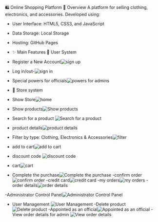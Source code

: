🛍️ Online Shopping Platform 
📌 Overview
A platform for selling clothing, electronics, and accessories. Developed using:
- User Interface: HTML5, CSS3, and JavaScript
- Data Storage: Local Storage
- Hosting: GitHub Pages
- ✨ Main Features
👥 User System
- Register a New Account![sign up](https://github.com/user-attachments/assets/4043994d-f60e-4c28-a2f4-9cdef8f69f88)

-  Log in/out-![sign in](https://github.com/user-attachments/assets/3fdce0b9-4460-4337-a28c-3a5ff1d921e5)
- Special powers for officials![powers for admins](https://github.com/user-attachments/assets/e97f055c-b264-4628-b4ea-97949dc677f2)
-  🛒 Store system
-  Show Store![home](https://github.com/user-attachments/assets/2af88e9b-409d-4c64-8de2-bddd4d85f2a9)

-  Show products![Show products](https://github.com/user-attachments/assets/99164677-7dd8-4a0c-8bcb-c6187573d4f2)
- Search for a product ![Search for a product](https://github.com/user-attachments/assets/044bc660-ea57-4f04-82b4-93992721584f)

-  product details![product details](https://github.com/user-attachments/assets/e1dbc59e-de79-4624-a497-abdfefbc8ce1)

-  Filter by type: Clothing, Electronics & Accessories![filter](https://github.com/user-attachments/assets/84c93c22-a668-468a-92c7-f2aab17adcd0)
- add  to cart![add  to cart](https://github.com/user-attachments/assets/e0cd4b4f-0b80-4bfe-bdb8-6492ed24923b)
- discount code ![discount code](https://github.com/user-attachments/assets/19a2d317-4b8f-4034-8f60-c45f562594bd)
- cart![cart](https://github.com/user-attachments/assets/dd28ca45-4afb-476a-ad64-7fab0589019b)
- Complete the purchase![Complete the purchase](https://github.com/user-attachments/assets/4161973d-4fe9-48ce-8cf8-d465036e6c48)
-confirm order![confirm order](https://github.com/user-attachments/assets/11d28501-656a-482e-8ad9-d8c78805b8f7)
-credit card![credit card](https://github.com/user-attachments/assets/91f7ac0a-2b25-4ab4-a1ff-5cb014e2de20)
-my orders![my orders](https://github.com/user-attachments/assets/eeaebbc4-07bc-47d6-811d-9bf9b810a684)
-order details![order details](https://github.com/user-attachments/assets/bb431afd-e1d1-4cd7-a625-0cb48fd49a48)

-Administrator Control Panel![Administrator Control Panel](https://github.com/user-attachments/assets/023d85a8-829c-4e95-a16e-451281105e32)

-  User Management  ![User Management](https://github.com/user-attachments/assets/0ca0913f-570e-47c6-8e45-3a46fb916620)
-Delete product![Delete product](https://github.com/user-attachments/assets/c779f0ee-157f-4f2c-a1cd-4cfa1dbfeabc)
-Appointed as an official![Appointed as an official](https://github.com/user-attachments/assets/96695b9f-2e40-41e7-b735-2cbdf0c6cc92)
-View order details for admin ![View order details](https://github.com/user-attachments/assets/55895dd6-84d9-4364-97ab-987c31e3c186)


